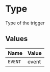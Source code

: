 # Type

Type of the trigger


## Values

| Name    | Value   |
| ------- | ------- |
| `EVENT` | event   |